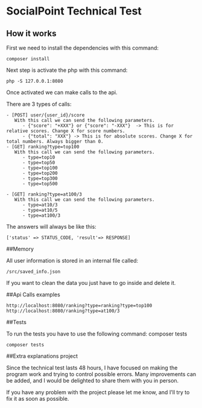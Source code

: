# SocialPoint Technical Test

## How it works

First we need to install the dependencies with this command:
```
composer install
```

Next step is activate the php with this command:  
```
php -S 127.0.0.1:8080
```

Once activated we can make calls to the api.

There are 3 types of calls:
```
- [POST] user/{user_id}/score
   With this call we can send the following parameters.
      - {"score": "+XXX"} or {"score": "-XXX"}  -> This is for relative scores. Change X for score numbers.
      - {"total": "XXX"} -> This is for absolute scores. Change X for total numbers. Always bigger than 0.
- [GET] ranking?type=top100
   With this call we can send the following parameters.
      - type=top10
      - type=top50
      - type=top100
      - type=top200
      - type=top300
      - type=top500
      
- [GET] ranking?type=at100/3
   With this call we can send the following parameters.
      - type=at10/3
      - type=at10/5
      - type=at100/3
```

The answers will always be like this:
```
['status' => STATUS_CODE, 'result'=> RESPONSE]
```

##Memory

All user information is stored in an internal file called:

```
/src/saved_info.json
```
If you want to clean the data you just have to go inside and delete it.

##Api Calls examples

```
http://localhost:8080/ranking?type=ranking?type=top100
http://localhost:8080/ranking?type=at100/3
```

##Tests

To run the tests you have to use the following command: composer tests
```
composer tests
```


##Extra explanations project

Since the technical test lasts 48 hours, I have focused on making the program work and trying to control possible errors. 
Many improvements can be added, and I would be delighted to share them with you in person. 

If you have any problem with the project please let me know, and I'll try to fix it as soon as possible.